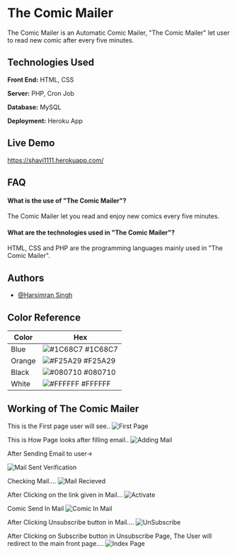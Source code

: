 
# The Comic Mailer

The Comic Mailer is an Automatic Comic Mailer, "The Comic Mailer" let user to read new comic after every five minutes.


## Technologies Used

**Front End:** HTML, CSS

**Server:** PHP, Cron Job

**Database:** MySQL

**Deployment:** Heroku App


## Live Demo

https://shavi1111.herokuapp.com/
## FAQ

#### What is the use of "The Comic Mailer"?
The Comic Mailer let you read and enjoy new comics every five minutes.


#### What are the technologies used in "The Comic Mailer"?

HTML, CSS and PHP are the programming languages mainly used in "The Comic Mailer".

## Authors

- [@Harsimran Singh](https://github.com/HarsimranSingh11)


## Color Reference

| Color             | Hex                                                                |
| ----------------- | ------------------------------------------------------------------ |
| Blue | ![#1C68C7](https://via.placeholder.com/10/1C68C7?text=+) #1C68C7 |
| Orange | ![#F25A29](https://via.placeholder.com/10/F25A29?text=+) #F25A29 |
| Black | ![#080710](https://via.placeholder.com/10/080710?text=+) #080710 |
| White | ![#FFFFFF](https://via.placeholder.com/10/FFFFFF?text=+) #FFFFFF |


## Working of The Comic Mailer
This is the First page user will see..
![First Page](https://i.pinimg.com/originals/ef/f9/d0/eff9d0af64fa018dd7a814d2a2774bb5.jpg)

This is How Page looks after filling email..
![Adding Mail](https://i.pinimg.com/originals/fd/05/77/fd05770510c3f9141cd77781c16ded7b.jpg)

After Sending Email to user->

![Mail Sent Verification](https://i.pinimg.com/originals/72/fc/ab/72fcab79fc72ab7e600ee9c7410f286b.jpg)

Checking Mail....
![Mail Recieved](https://i.pinimg.com/originals/e0/82/9c/e0829cf5c004e525dfb626f103882a9e.jpg)

After Clicking on the link given in Mail...
![Activate ](https://i.pinimg.com/originals/72/16/56/72165656d7725f6f881313332f3383a3.jpg)

Comic Send In Mail
![Comic In Mail](https://i.pinimg.com/originals/55/10/3c/55103c290fa701edab4582224604bb86.jpg)

After Clicking Unsubscribe button in Mail....
![UnSubscribe](https://i.pinimg.com/originals/d2/ee/74/d2ee7448e6bd1743817e82c2e68fbb01.jpg)

After Clicking on Subscribe button in Unsubscribe Page, The User will redirect to the main front page....
![Index Page](https://i.pinimg.com/originals/ef/f9/d0/eff9d0af64fa018dd7a814d2a2774bb5.jpg)
